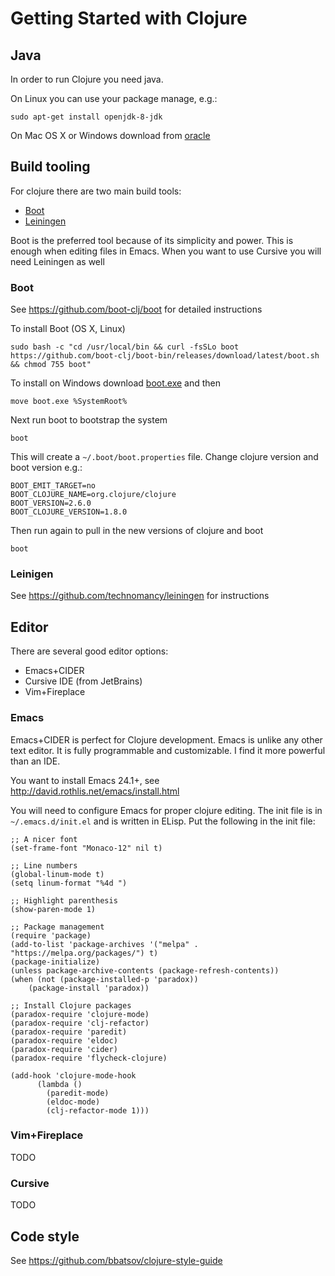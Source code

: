 # Getting Started with Clojure

## Java

In order to run Clojure you need java.

On Linux you can use your package manage, e.g.:

    sudo apt-get install openjdk-8-jdk

On Mac OS X or Windows download from [oracle](http://www.oracle.com/technetwork/java/javase/downloads/index.html)

## Build tooling

For clojure there are two main build tools:

- [Boot](https://github.com/boot-clj/boot)
- [Leiningen](https://github.com/technomancy/leiningen)

Boot is the preferred tool because of its simplicity and power. This is enough when editing files in Emacs. When you want to use Cursive you will need Leiningen as well

### Boot

See https://github.com/boot-clj/boot for detailed instructions

To install Boot (OS X, Linux)

    sudo bash -c "cd /usr/local/bin && curl -fsSLo boot https://github.com/boot-clj/boot-bin/releases/download/latest/boot.sh && chmod 755 boot"

To install on Windows download [boot.exe](https://github.com/boot-clj/boot-bin/releases/download/latest/boot.exe) and then

    move boot.exe %SystemRoot%

Next run boot to bootstrap the system

    boot

This will create a `~/.boot/boot.properties` file. Change clojure version and boot version e.g.:

    BOOT_EMIT_TARGET=no
    BOOT_CLOJURE_NAME=org.clojure/clojure
    BOOT_VERSION=2.6.0
    BOOT_CLOJURE_VERSION=1.8.0

Then run again to pull in the new versions of clojure and boot

    boot

### Leinigen

See https://github.com/technomancy/leiningen for instructions

## Editor

There are several good editor options:

- Emacs+CIDER
- Cursive IDE (from JetBrains)
- Vim+Fireplace

### Emacs

Emacs+CIDER is perfect for Clojure development. Emacs is unlike any other text editor. It is fully programmable and customizable. I find it more powerful than an IDE.

You want to install Emacs 24.1+, see http://david.rothlis.net/emacs/install.html

You will need to configure Emacs for proper clojure editing. The init file is in `~/.emacs.d/init.el` and is written in ELisp. Put the following in the init file:


    ;; A nicer font
    (set-frame-font "Monaco-12" nil t)

    ;; Line numbers
    (global-linum-mode t)
    (setq linum-format "%4d ")

    ;; Highlight parenthesis
    (show-paren-mode 1)

    ;; Package management
    (require 'package)
    (add-to-list 'package-archives '("melpa" . "https://melpa.org/packages/") t)
    (package-initialize)
    (unless package-archive-contents (package-refresh-contents))
    (when (not (package-installed-p 'paradox))
        (package-install 'paradox))

    ;; Install Clojure packages
    (paradox-require 'clojure-mode)
    (paradox-require 'clj-refactor)
    (paradox-require 'paredit)
    (paradox-require 'eldoc)
    (paradox-require 'cider)
    (paradox-require 'flycheck-clojure)

    (add-hook 'clojure-mode-hook
          (lambda ()
            (paredit-mode)
            (eldoc-mode)
            (clj-refactor-mode 1)))


### Vim+Fireplace

TODO

### Cursive

TODO

## Code style

See https://github.com/bbatsov/clojure-style-guide
